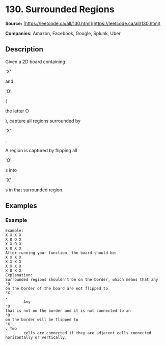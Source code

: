 # 130. Surrounded Regions

**Source:** [https://leetcode.ca/all/130.html](https://leetcode.ca/all/130.html)

**Companies:** Amazon, Facebook, Google, Splunk, Uber

## Description

Given a 2D board containing

'X'

and

'O'

(

the
        letter O

), capture all regions surrounded by

'X'

.

A region is captured by flipping all

'O'

s into

'X'

s
        in that surrounded region.

## Examples

### Example

```
Example:
X X X X
X O O X
X X O X
X O X X
After running your function, the board should be:
X X X X
X X X X
X X X X
X O X X
Explanation:
Surrounded regions shouldn’t be on the border, which means that any
'O'
on the border of the board are not flipped to
'X'
.
        Any
'O'
that is not on the border and it is not connected to an
'O'
on the border will be flipped to
'X'
. Two
        cells are connected if they are adjacent cells connected horizontally or vertically.
```

